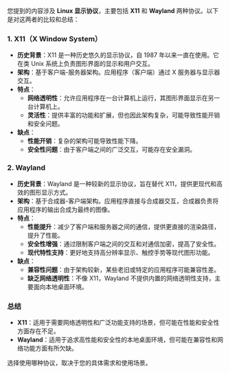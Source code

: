 您提到的内容涉及 **Linux 显示协议**，主要包括 **X11** 和 **Wayland** 两种协议。以下是对这两者的比较和总结：

### 1. X11（X Window System）

- **历史背景**：X11 是一种历史悠久的显示协议，自 1987 年以来一直在使用。它在类 Unix 系统上负责图形界面的显示和用户交互。
- **架构**：基于客户端-服务器架构。应用程序（客户端）通过 X 服务器与显示器交互。
- **特点**：
  - **网络透明性**：允许应用程序在一台计算机上运行，其图形界面显示在另一台计算机上。
  - **灵活性**：提供丰富的功能和扩展，但也因此架构复杂，可能导致性能开销和安全问题。
- **缺点**：
  - **性能开销**：复杂的架构可能导致性能下降。
  - **安全性问题**：由于客户端之间的广泛交互，可能存在安全漏洞。

### 2. Wayland

- **历史背景**：Wayland 是一种较新的显示协议，旨在替代 X11，提供更现代和高效的图形显示方式。
- **架构**：基于合成器-客户端架构。应用程序直接与合成器交互，合成器负责将应用程序的输出合成为最终的图像。
- **特点**：
  - **性能提升**：减少了客户端和服务器之间的通信，提供更直接的渲染路径，提升了性能。
  - **安全性增强**：通过限制客户端之间的交互和对通信加密，提高了安全性。
  - **现代特性支持**：更好地支持高分辨率显示、触控手势等现代图形功能。
- **缺点**：
  - **兼容性问题**：由于架构较新，某些老旧或特定的应用程序可能兼容性差。
  - **缺乏网络透明性**：不像 X11，Wayland 不提供内置的网络透明性支持，主要面向本地桌面环境。

### 总结

- **X11**：适用于需要网络透明性和广泛功能支持的场景，但可能在性能和安全性方面存在不足。
- **Wayland**：适用于追求高性能和安全性的本地桌面环境，但可能在兼容性和网络功能方面有所欠缺。

选择使用哪种协议，取决于您的具体需求和使用场景。